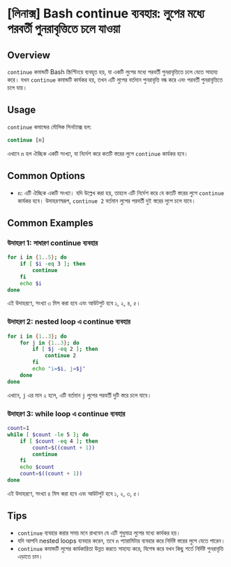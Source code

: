 # [লিনাক্স] Bash continue ব্যবহার: লুপের মধ্যে পরবর্তী পুনরাবৃত্তিতে চলে যাওয়া

## Overview
`continue` কমান্ডটি Bash স্ক্রিপ্টিংয়ে ব্যবহৃত হয়, যা একটি লুপের মধ্যে পরবর্তী পুনরাবৃত্তিতে চলে যেতে সাহায্য করে। যখন `continue` কমান্ডটি কার্যকর হয়, তখন এটি লুপের বর্তমান পুনরাবৃত্তি বন্ধ করে এবং পরবর্তী পুনরাবৃত্তিতে চলে যায়।

## Usage
`continue` কমান্ডের মৌলিক সিনট্যাক্স হল:

```bash
continue [n]
```
এখানে `n` হল ঐচ্ছিক একটি সংখ্যা, যা নির্দেশ করে কতটি স্তরের লুপে `continue` কার্যকর হবে।

## Common Options
- `n`: এটি ঐচ্ছিক একটি সংখ্যা। যদি উল্লেখ করা হয়, তাহলে এটি নির্দেশ করে যে কতটি স্তরের লুপে `continue` কার্যকর হবে। উদাহরণস্বরূপ, `continue 2` বর্তমান লুপের পরবর্তী দুই স্তরের লুপে চলে যাবে।

## Common Examples

### উদাহরণ 1: সাধারণ continue ব্যবহার
```bash
for i in {1..5}; do
    if [ $i -eq 3 ]; then
        continue
    fi
    echo $i
done
```
এই উদাহরণে, সংখ্যা ৩ মিস করা হবে এবং আউটপুট হবে ১, ২, ৪, ৫।

### উদাহরণ 2: nested loop এ continue ব্যবহার
```bash
for i in {1..3}; do
    for j in {1..3}; do
        if [ $j -eq 2 ]; then
            continue 2
        fi
        echo "i=$i, j=$j"
    done
done
```
এখানে, `j` এর মান ২ হলে, এটি বর্তমান `j` লুপের পরবর্তী দুটি স্তরে চলে যাবে।

### উদাহরণ 3: while loop এ continue ব্যবহার
```bash
count=1
while [ $count -le 5 ]; do
    if [ $count -eq 4 ]; then
        count=$((count + 1))
        continue
    fi
    echo $count
    count=$((count + 1))
done
```
এই উদাহরণে, সংখ্যা ৪ মিস করা হবে এবং আউটপুট হবে ১, ২, ৩, ৫।

## Tips
- `continue` ব্যবহার করার সময় মনে রাখবেন যে এটি শুধুমাত্র লুপের মধ্যে কার্যকর হয়।
- যদি আপনি nested loops ব্যবহার করেন, তবে `n` প্যারামিটার ব্যবহার করে নির্দিষ্ট স্তরের লুপে যেতে পারেন।
- `continue` কমান্ডটি লুপের কার্যকারিতা উন্নত করতে সাহায্য করে, বিশেষ করে যখন কিছু শর্তে নির্দিষ্ট পুনরাবৃত্তি এড়াতে চান।